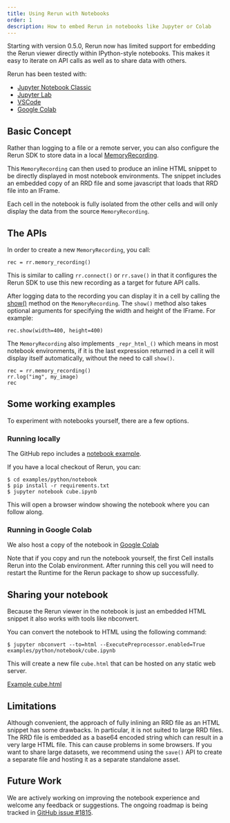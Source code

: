 ```yaml
---
title: Using Rerun with Notebooks
order: 1
description: How to embed Rerun in notebooks like Jupyter or Colab
---
```


Starting with version 0.5.0, Rerun now has limited support for embedding the Rerun viewer directly within IPython-style
notebooks.  This makes it easy to iterate on API calls as well as to share data with others.

Rerun has been tested with:
 - [Jupyter Notebook Classic](https://jupyter.org/)
 - [Jupyter Lab](https://jupyter.org/)
 - [VSCode](https://code.visualstudio.com/blogs/2021/08/05/notebooks)
 - [Google Colab](https://colab.research.google.com/)

## Basic Concept

Rather than logging to a file or a remote server, you can also configure the Rerun SDK to store data in a local
[MemoryRecording](https://ref.rerun.io/docs/python/latest/package/rerun/recording/#rerun.recording.MemoryRecording).

This `MemoryRecording` can then used to produce an inline HTML snippet to be directly displayed in most notebook
environments. The snippet includes an embedded copy of an RRD file and some javascript that loads that RRD file into an
IFrame. 

Each cell in the notebook is fully isolated from the other cells and will only display the data from the source
`MemoryRecording`.

## The APIs

In order to create a new `MemoryRecording`, you call:
```
rec = rr.memory_recording()
```
This is similar to calling `rr.connect()` or `rr.save()` in that it configures the Rerun SDK to use this new
recording as a target for future API calls. 

After logging data to the recording you can display it in a cell by calling the
[show()](https://ref.rerun.io/docs/python/latest/package/rerun/recording/#rerun.recording.MemoryRecording.show) method
on the `MemoryRecording`. The `show()` method also takes optional arguments for specifying the width and height of the IFrame. For example:
```
rec.show(width=400, height=400)
```

The `MemoryRecording` also implements `_repr_html_()` which means in most notebook environments, if it is the last
expression returned in a cell it will display itself automatically, without the need to call `show()`.
```
rec = rr.memory_recording()
rr.log("img", my_image)
rec
```
## Some working examples

To experiment with notebooks yourself, there are a few options.
### Running locally

The GitHub repo includes a [notebook example](https://github.com/rerun-io/rerun/blob/main/examples/python/notebook/cube.ipynb).

If you have a local checkout of Rerun, you can:
```
$ cd examples/python/notebook
$ pip install -r requirements.txt
$ jupyter notebook cube.ipynb
```

This will open a browser window showing the notebook where you can follow along.

### Running in Google Colab

We also host a copy of the notebook in [Google Colab](https://colab.research.google.com/drive/1R9I7s4o6wydQC_zkybqaSRFTtlEaked_)

Note that if you copy and run the notebook yourself, the first Cell installs Rerun into the Colab environment.
After running this cell you will need to restart the Runtime for the Rerun package to show up successfully.

## Sharing your notebook

Because the Rerun viewer in the notebook is just an embedded HTML snippet it also works with
tools like nbconvert.

You can convert the notebook to HTML using the following command:
```
$ jupyter nbconvert --to=html --ExecutePreprocessor.enabled=True examples/python/notebook/cube.ipynb
```

This will create a new file `cube.html` that can be hosted on any static web server.

[Example cube.html](/docs-media/cube.html)

## Limitations

Although convenient, the approach of fully inlining an RRD file as an HTML snippet has some drawbacks. In particular, 
it is not suited to large RRD files.  The RRD file is embedded as a base64 encoded string which can
result in a very large HTML file. This can cause problems in some browsers. If you want to share large datasets,
we recommend using the `save()` API to create a separate file and hosting it as a separate standalone asset.

## Future Work

We are actively working on improving the notebook experience and welcome any feedback or suggestions.
The ongoing roadmap is being tracked in [GitHub issue #1815](https://github.com/rerun-io/rerun/issues/1815).